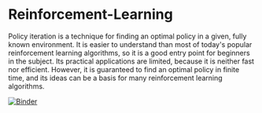 # Reinforcement-Learning

Policy iteration is a technique for finding an optimal policy in a given, fully known environment. It is easier to understand than most of today's popular reinforcement learning algorithms, so it is a good entry point for beginners in the subject.
Its practical applications are limited, because it is neither fast nor efficient. However, it is guaranteed to find an optimal policy in finite time, and its ideas can be a basis for many reinforcement learning algorithms.

[![Binder](https://mybinder.org/badge_logo.svg)](https://mybinder.org/v2/gh/Favodar/Reinforcement-Learning/master?filepath=Jacks-Car-Rental%2FPolicyIterationNotebook.ipynb)
